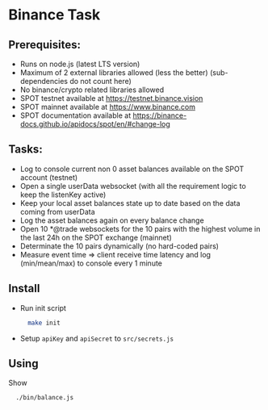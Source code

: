 # Binance Task

## Prerequisites:
  - Runs on node.js (latest LTS version)
  - Maximum of 2 external libraries allowed (less the better) (sub-dependencies do not count here)
  - No binance/crypto related libraries allowed
  - SPOT testnet available at https://testnet.binance.vision
  - SPOT mainnet available at https://www.binance.com
  - SPOT documentation available at https://binance-docs.github.io/apidocs/spot/en/#change-log

## Tasks:
  - Log to console current non 0 asset balances available on the SPOT account (testnet)
  - Open a single userData websocket (with all the requirement logic to keep the listenKey active)
  - Keep your local asset balances state up to date based on the data coming from userData
  - Log the asset balances again on every balance change
  - Open 10 *@trade websockets for the 10 pairs with the highest volume in the last 24h on the SPOT exchange (mainnet)
  - Determinate the 10 pairs dynamically (no hard-coded pairs)
  - Measure event time => client receive time latency and log (min/mean/max) to console every 1 minute

## Install
  - Run init script
    ```sh
      make init
    ```
  - Setup `apiKey` and `apiSecret` to `src/secrets.js`

## Using
Show
```sh
  ./bin/balance.js
```


